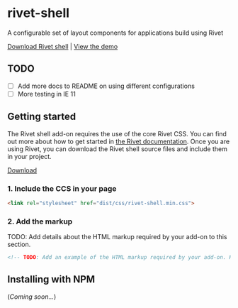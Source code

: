 # rivet-shell
A configurable set of layout components for applications build using Rivet

[Download Rivet shell](https://github.com/indiana-university/rivet-shell/archive/master.zip) | [View the demo](https://levimcg.github.io/rivet-shell/)

## TODO
- [ ] Add more docs to README on using different configurations
- [ ] More testing in IE 11

## Getting started
The Rivet shell add-on requires the use of the core Rivet CSS. You can find out more about how to get started in [the Rivet documentation](https://rivet.iu.edu/components/). Once you are using Rivet, you can download the Rivet shell source files and include them in your project.

[Download](https://github.com/inidiana-university/rivet-shell/archive/master.zip)

### 1. Include the CCS in your page
```html
<link rel="stylesheet" href="dist/css/rivet-shell.min.css">
```

### 2. Add the markup
TODO: Add details about the HTML markup required by your add-on to this section.

```html
<!-- TODO: Add an example of the HTML markup required by your add-on. Keep it simple! -->


```

## Installing with NPM
(_Coming soon..._)
